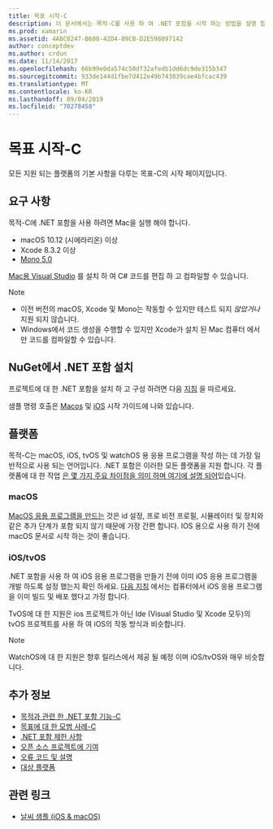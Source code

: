 ```yaml
---
title: 목표 시작-C
description: 이 문서에서는 목적-C를 사용 하 여 .NET 포함을 시작 하는 방법을 설명 합니다. 요구 사항, NuGet에서 .NET 포함 설치 및 지원 되는 플랫폼을 설명 합니다.
ms.prod: xamarin
ms.assetid: 4ABC0247-B608-42D4-89CB-D2E598097142
author: conceptdev
ms.author: crdun
ms.date: 11/14/2017
ms.openlocfilehash: 66b99e0da574c50df32afedb1dd6dc9de315b347
ms.sourcegitcommit: 933de144d1fbe7d412e49b743839cae4bfcac439
ms.translationtype: MT
ms.contentlocale: ko-KR
ms.lasthandoff: 09/04/2019
ms.locfileid: "70278458"
---
```

# <a name="getting-started-with-objective-c"></a>목표 시작-C

모든 지원 되는 플랫폼의 기본 사항을 다루는 목표-C의 시작 페이지입니다.

## <a name="requirements"></a>요구 사항

목적-C에 .NET 포함을 사용 하려면 Mac을 실행 해야 합니다.

- macOS 10.12 (시에라리온) 이상
- Xcode 8.3.2 이상
- [Mono 5.0](https://www.mono-project.com/download/)

[Mac용 Visual Studio](https://visualstudio.microsoft.com/vs/mac/) 를 설치 하 여 C# 코드를 편집 하 고 컴파일할 수 있습니다.

> [!NOTE]
> - 이전 버전의 macOS, Xcode 및 Mono는 작동할 수 있지만 테스트 되지 _않았거나_ 지원 되지 않습니다.
> - Windows에서 코드 생성을 수행할 수 있지만 Xcode가 설치 된 Mac 컴퓨터 에서만 코드를 컴파일할 수 있습니다.

## <a name="installing-net-embedding-from-nuget"></a>NuGet에서 .NET 포함 설치

프로젝트에 대 한 .NET 포함을 설치 하 고 구성 하려면 다음 [지침](~/tools/dotnet-embedding/get-started/install/install.md) 을 따르세요.

샘플 명령 호출은 [Macos](~/tools/dotnet-embedding/get-started/objective-c/macos.md) 및 [iOS](~/tools/dotnet-embedding/get-started/objective-c/ios.md) 시작 가이드에 나와 있습니다.

## <a name="platforms"></a>플랫폼

목적-C는 macOS, iOS, tvOS 및 watchOS 용 응용 프로그램을 작성 하는 데 가장 일반적으로 사용 되는 언어입니다. .NET 포함은 이러한 모든 플랫폼을 지원 합니다. 각 플랫폼에 대 한 작업 [은 몇 가지 주요 차이점을 의미 하며 여기에 설명 되어](~/tools/dotnet-embedding/objective-c/platforms.md)있습니다.

### <a name="macos"></a>macOS

[MacOS 응용 프로그램을 만드는](~/tools/dotnet-embedding/get-started/objective-c/macos.md) 것은 id 설정, 프로 비전 프로필, 시뮬레이터 및 장치와 같은 추가 단계가 포함 되지 않기 때문에 가장 간편 합니다. IOS 용으로 사용 하기 전에 macOS 문서로 시작 하는 것이 좋습니다.

### <a name="ios--tvos"></a>iOS/tvOS

.NET 포함을 사용 하 여 iOS 응용 프로그램을 만들기 전에 이미 iOS 응용 프로그램을 개발 하도록 설정 했는지 확인 하세요. [다음 지침](~/tools/dotnet-embedding/get-started/objective-c/ios.md) 에서는 컴퓨터에서 iOS 응용 프로그램을 이미 빌드 및 배포 했다고 가정 합니다.

TvOS에 대 한 지원은 ios 프로젝트가 아닌 Ide (Visual Studio 및 Xcode 모두)의 tvOS 프로젝트를 사용 하 여 iOS의 작동 방식과 비슷합니다.

> [!NOTE]
> WatchOS에 대 한 지원은 향후 릴리스에서 제공 될 예정 이며 iOS/tvOS와 매우 비슷합니다.

## <a name="further-reading"></a>추가 정보

- [목적과 관련 한 .NET 포함 기능-C](~/tools/dotnet-embedding/objective-c/index.md)
- [목표에 대 한 모범 사례-C](~/tools/dotnet-embedding/objective-c/best-practices.md)
- [.NET 포함 제한 사항](~/tools/dotnet-embedding/limitations.md)
- [오픈 소스 프로젝트에 기여](https://github.com/mono/Embeddinator-4000/blob/master/Contributing.md)
- [오류 코드 및 설명](~/tools/dotnet-embedding/errors.md)
- [대상 플랫폼](~/tools/dotnet-embedding/objective-c/platforms.md)

## <a name="related-links"></a>관련 링크

- [날씨 샘플 (iOS & macOS)](https://github.com/jamesmontemagno/embeddinator-weather)
